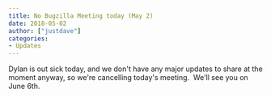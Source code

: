 ```yaml
---
title: No Bugzilla Meeting today (May 2)
date: 2018-05-02
author: ["justdave"]
categories:
- Updates
---
```

Dylan is out sick today, and we don't have any major updates to share at
the moment anyway, so we're cancelling today's meeting.  We'll see you
on June 6th.

